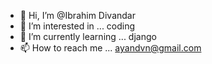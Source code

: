 - 👋 Hi, I’m @Ibrahim Divandar
- 👀 I’m interested in ... coding
- 🌱 I’m currently learning ... django
- 📫 How to reach me ... ayandvn@gmail.com

<!---
Ibrahim1777/Ibrahim1777 is a ✨ special ✨ repository because its `README.md` (this file) appears on your GitHub profile.
You can click the Preview link to take a look at your changes.
--->
